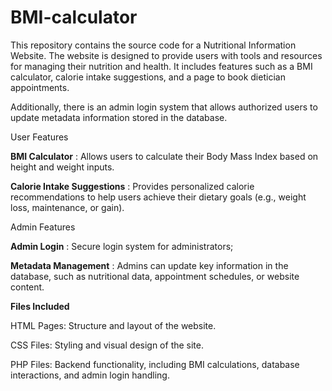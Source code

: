 # BMI-calculator

This repository contains the source code for a Nutritional Information Website. The website is designed to provide users with tools and resources for managing their nutrition and health. It includes features such as a BMI calculator, calorie intake suggestions, and a page to book dietician appointments.

Additionally, there is an admin login system that allows authorized users to update metadata information stored in the database.

User Features

**BMI Calculator** : Allows users to calculate their Body Mass Index based on height and weight inputs.

**Calorie Intake Suggestions** : Provides personalized calorie recommendations to help users achieve their dietary goals (e.g., weight loss, maintenance, or gain).

Admin Features

**Admin Login** : Secure login system for administrators; 

**Metadata Management** : Admins can update key information in the database, such as nutritional data, appointment schedules, or website content.

**Files Included**

HTML Pages: Structure and layout of the website.

CSS Files: Styling and visual design of the site.

PHP Files: Backend functionality, including BMI calculations, database interactions, and admin login handling.
